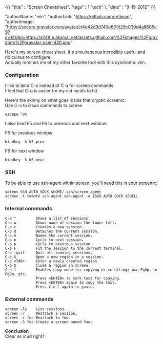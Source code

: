 {{{
  "title" : "Screen Cheatsheet",
  "tags" : [ "tech" ],
  "date" : "9-19-2012"
}}}

  "authorName: "min",
  "authorLink: "https://github.com/retiman",
  "authorImage: "https://secure.gravatar.com/avatar/cf4e42d9d740e60fd29c039d4a8805c9?s=140&d=https://a248.e.akamai.net/assets.github.com%2Fimages%2Fgravatars%2Fgravatar-user-420.png"

Here's my screen cheat sheet. It's simultaneous incredibly useful and ridiculous to configure.  
Actually reminds me of my other favorite tool with this syndrome: vim.

### Configuration

I like to bind C-o instead of C-a for screen commands.  
I feel that C-o is easier for my old hands to hit.

Here's the skinny on what goes inside that cryptic screenrc:  
Use C-o to issue commands to screen

    escape ^Oo
 
I also bind F5 and F6 to previous and next window:

F5 for previous window

    bindkey -k k5 prev

F6 for next window

    bindkey -k k6 next

### SSH

To be able to use ssh-agent within screen, you'll need this in your screenrc:

    setenv SSH_AUTH_SOCK $HOME/.ssh/screen_agent
    screen -t remote ssh-agent ssh-agent -a $SSH_AUTH_SOCK $SHELL

### Internal commands

    C-o "         Shows a list of sessions.
    C-o w         Shows name of session the lower left.
    C-o c         Creates a new session.
    C-o d         Detaches the current session.
    C-o A         Names the current session.
    C-o n         Cycle to next session.
    C-o p         Cycle to previous session.
    C-o F         Fit the session to the current terminal.
    C-o :quit     Quit all running sessions.
    C-o S         Open a new region in a session.
    C-o <TAB>     Enter a newly created region.
    C-o X         Close a region in screen.
    C-o ]         Enables copy mode for copying or scrolling; use PgUp, or PgDn, etc.
                  Press <ENTER> to mark text for copying.
                  Press <ENTER> again to copy the text.
                  Press C-o ] again to paste.

### External commands

    screen -ls    List sessions.
    screen -r     Reattach a session.
    screen -r foo Reattach to foo.
    screen -S foo Create a screen named foo.
 
**Conclusion**  
Clear as mud right?

